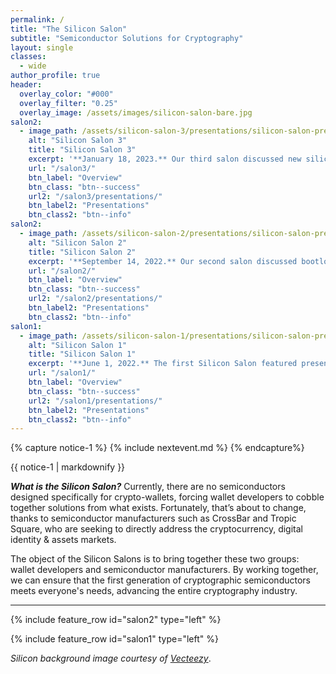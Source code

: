 ```yaml
---
permalink: /
title: "The Silicon Salon"
subtitle: "Semiconductor Solutions for Cryptography"
layout: single
classes:
  - wide
author_profile: true
header:
  overlay_color: "#000"
  overlay_filter: "0.25"
  overlay_image: /assets/images/silicon-salon-bare.jpg
salon2:
  - image_path: /assets/silicon-salon-3/presentations/silicon-salon-presentation.jpg
    alt: "Silicon Salon 3"
    title: "Silicon Salon 3"
    excerpt: '**January 18, 2023.** Our third salon discussed new silicon-logic-based cryptographic functionality & leveraging opportunities for semiconductor acceleration, such as Multi-Party Computation (MPC) and ZK-proofs.'
    url: "/salon3/"
    btn_label: "Overview"
    btn_class: "btn--success"
    url2: "/salon3/presentations/"
    btn_label2: "Presentations"
    btn_class2: "btn--info"
salon2:
  - image_path: /assets/silicon-salon-2/presentations/silicon-salon-presentation.jpg
    alt: "Silicon Salon 2"
    title: "Silicon Salon 2"
    excerpt: '**September 14, 2022.** Our second salon discussed bootloaders, firmware, and supply chains.'
    url: "/salon2/"
    btn_label: "Overview"
    btn_class: "btn--success"
    url2: "/salon2/presentations/"
    btn_label2: "Presentations"
    btn_class2: "btn--info"
salon1:
  - image_path: /assets/silicon-salon-1/presentations/silicon-salon-presentation.jpg
    alt: "Silicon Salon 1"
    title: "Silicon Salon 1"
    excerpt: '**June 1, 2022.** The first Silicon Salon featured presentations by CrossBar, Proxy, Tropic Square, and Libre-SOC.'
    url: "/salon1/"
    btn_label: "Overview"
    btn_class: "btn--success"
    url2: "/salon1/presentations/"
    btn_label2: "Presentations"
    btn_class2: "btn--info"
---
```


{% capture notice-1 %}
{% include nextevent.md %}
{% endcapture%}

<div class="notice--success">{{ notice-1 | markdownify }}</div>

***What is the Silicon Salon?*** Currently, there are no semiconductors designed specifically for crypto-wallets, forcing wallet developers to cobble together solutions from what exists. Fortunately, that’s about to change, thanks to semiconductor manufacturers such as CrossBar and Tropic Square, who are seeking to directly address the cryptocurrency, digital identity & assets markets. 

The object of the Silicon Salons is to bring together these two groups: wallet developers and semiconductor manufacturers. By working together, we can ensure that the first generation of cryptographic semiconductors meets everyone's needs, advancing the entire cryptography industry.

---

{% include feature_row id="salon2" type="left" %}

{% include feature_row id="salon1" type="left" %}




_Silicon background image courtesy of  [Vecteezy](https://www.vecteezy.com/vector-art/344822-printed-circuit-board-vector-illustration)_.
